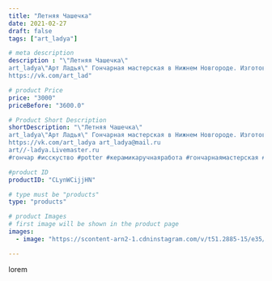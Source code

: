 ```yaml
---
title: "Летняя Чашечка"
date: 2021-02-27
draft: false
tags: ["art_ladya"]

# meta description
description : "\"Летняя Чашечка\" 
art_ladya\"Арт Ладья\" Гончарная мастерская в Нижнем Новгороде. Изготовление керамики и мастер//-классы по обучению. 
https://vk.com/art_lad"

# product Price
price: "3000"
priceBefore: "3600.0"

# Product Short Description
shortDescription: "\"Летняя Чашечка\" 
art_ladya\"Арт Ладья\" Гончарная мастерская в Нижнем Новгороде. Изготовление керамики и мастер//-классы по обучению. 
https://vk.com/art_ladya art_ladya@mail.ru 
art//-ladya.Livemaster.ru
#гончар #исскуство #potter #керамикаручнаяработа #гончарнаямастерская #керамиканазаказ #handmade #посудаизглины #керамика #эксклюзивнаякерамика #dishes #decor #ceramicar #mug #claygoods #tankard #earthenware #ceramic #design #кружка #magic #restaurant #ceramicart #pint #clay #авторскаякерамика #чашечки #травы #kraft"

#product ID
productID: "CLynWCijjHN"

# type must be "products"
type: "products"

# product Images
# first image will be shown in the product page
images:
  - image: "https://scontent-arn2-1.cdninstagram.com/v/t51.2885-15/e35/154477319_464067057979319_8700338794549670564_n.jpg?tp=1&_nc_ht=scontent-arn2-1.cdninstagram.com&_nc_cat=111&_nc_ohc=MNMx9wu6j2cAX_ORTe-&ccb=7-4&oh=3584f83899306322fb61e72b408899a2&oe=60830DD1&_nc_sid=86f79a&ig_cache_key=MjUxODI0ODE4MDAyMzE3NzY3Nw%3D%3D.2-ccb7-4"

---
```

lorem
